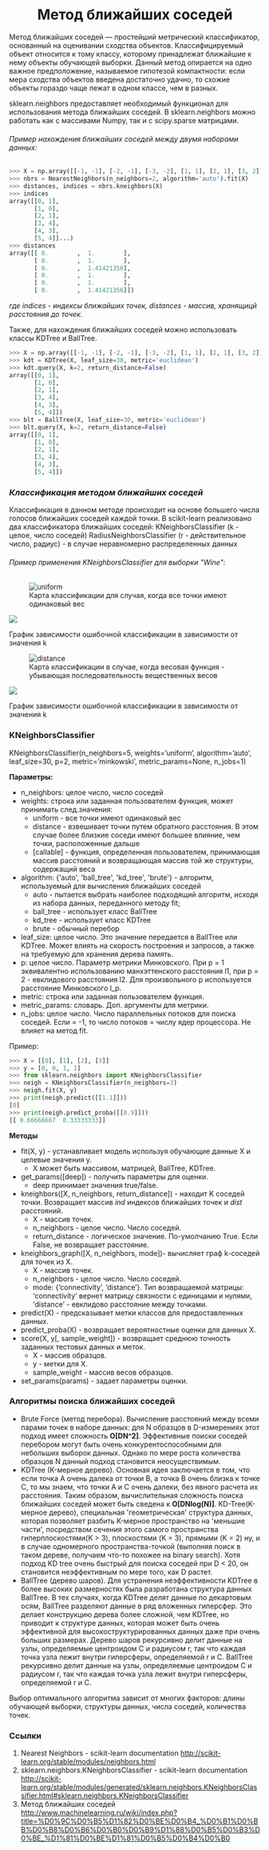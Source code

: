 # <center> Метод ближайших соседей </center>

Метод ближайших соседей — простейший метрический классификатор, основанный на оценивании сходства объектов. 
Классифицируемый объект относится к тому классу, которому принадлежат ближайшие к нему объекты обучающей выборки.
Данный метод опирается на одно важное предположение, называемое гипотезой компактности: если мера сходства объектов введена достаточно удачно, то схожие объекты гораздо чаще лежат в одном классе, чем в разных.


sklearn.neighbors предоставляет необходимый функционал для использования метода ближайших соседей.
В sklearn.neighbors можно работать как с массивами Numpy, так и с scipy.sparse матрицами.

###### Пример нахождения ближайших соседей между двумя наборами данных:
```python
>>> X = np.array([[-1, -1], [-2, -1], [-3, -2], [1, 1], [2, 1], [3, 2]])
>>> nbrs = NearestNeighbors(n_neighbors=2, algorithm='auto').fit(X)
>>> distances, indices = nbrs.kneighbors(X)
>>> indices                                           
array([[0, 1],
       [1, 0],
       [2, 1],
       [3, 4],
       [4, 3],
       [5, 4]]...)
>>> distances
array([[ 0.        ,  1.        ],
       [ 0.        ,  1.        ],
       [ 0.        ,  1.41421356],
       [ 0.        ,  1.        ],
       [ 0.        ,  1.        ],
       [ 0.        ,  1.41421356]])
```
*где indices - индексы ближайших точек, distances - массив, хранящицй расстояния до точек.*

Также, для нахождения ближайших соседей можно использовать классы KDTree и BallTree.
```python
>>> X = np.array([[-1, -1], [-2, -1], [-3, -2], [1, 1], [2, 1], [3, 2]])
>>> kdt = KDTree(X, leaf_size=30, metric='euclidean') 
>>> kdt.query(X, k=2, return_distance=False) 
array([[0, 1],
       [1, 0],
       [2, 1],
       [3, 4],
       [4, 3],
       [5, 4]]) 
>>> blt = BallTree(X, leaf_size=30, metric='euclidean') 
>>> blt.query(X, k=2, return_distance=False) 
array([[0, 1],
       [1, 0],
       [2, 1],
       [3, 4],
       [4, 3],
       [5, 4]]) 
```

### *Классификация методом ближайших соседей*
Классификация в данном методе происходит на основе большего числа голосов ближайших соседей каждой точки.
В sсikit-learn реализовано два классификатора ближайших соседей:
KNeighborsClassifier (k - целое, число соседей)
RadiusNeighborsClassifier (r - действительное число, радиус) - в случае неравномерно распределенных данных

###### Пример применения KNeighborsClassifier для выборки "Wine":

<figure>
  <img src="https://raw.githubusercontent.com/elvinayakubova/machine-learning/master/NearestNeighbors/img/knn_uniform.png" alt="uniform"/>
  <figcaption>Карта классификации для случая, когда все точки имеют одинаковый вес</figcaption>
</figure>

![](https://raw.githubusercontent.com/elvinayakubova/machine-learning/master/NearestNeighbors/img/mse_uniform.png) 

График зависимости ошибочной классификации в зависимости от значения k

<figure>
  <img src="https://raw.githubusercontent.com/elvinayakubova/machine-learning/master/NearestNeighbors/img/knn_distance.png" alt="distance"/>
  <figcaption>Карта классификации в случае, когда весовая функция - убывающая последовательность вещественных весов</figcaption>
</figure> 

![](https://raw.githubusercontent.com/elvinayakubova/machine-learning/master/NearestNeighbors/img/mse_distance.png)

График зависимости ошибочной классификации в зависимости от значения k


### KNeighborsClassifier

KNeighborsClassifier(n_neighbors=5, weights=’uniform’, algorithm=’auto’, leaf_size=30, p=2, metric=’minkowski’, metric_params=None, n_jobs=1)

**Параметры:** 	
* n_neighbors: целое число, число соседей
* weights: строка или заданная пользователем функция, может принимать след.значения: 
	* uniform - все точки имеют одинаковый вес
	* distance - взвешивает точки путем обратного расстояния. В этом случае более близкие соседи имеют большее влияние, чем точки, расположенные дальше
	* [callable] - функция, определенная пользователем, принимающая массив расстояний  и возвращающая массив той же структуры, содержащий веса
* algorithm: {'auto', 'ball_tree', 'kd_tree', 'brute'} - алгоритм, используемый для вычисления ближайших соседей
	* auto - пытается выбрать наиболее подходящий алгоритм, исходя из набора данных, переданного методу fit;
	* ball_tree - использует класс BallTree
	* kd_tree - использует класс KDTree
	* brute - обычный перебор
* leaf_size: целое число. Это значение передается в BallTree или KDTree. Может влиять на скорость построения и запросов, а также на требуемую для хранения дерева память.
* p: целое число. Параметр метрики Минковского. При p = 1 эквивалентно использованию манхэттенского расстояния l1, при p = 2 - евклидового расстояния l2. Для произвольного p используется расстояние Минковского l_p.
* metric: строка или заданная пользователем функция.
* metric_params: cловарь. Доп. аргументы для метрики.
* n_jobs: целое число. Число параллельных потоков для поиска соседей. Если = -1, то число потоков = числу ядер процессора. Не влияет на метод fit.

Пример:
```python
>>> X = [[0], [1], [2], [3]]
>>> y = [0, 0, 1, 1]
>>> from sklearn.neighbors import KNeighborsClassifier
>>> neigh = KNeighborsClassifier(n_neighbors=3)
>>> neigh.fit(X, y) 
>>> print(neigh.predict([[1.1]]))
[0]
>>> print(neigh.predict_proba([[0.9]]))
[[ 0.66666667  0.33333333]]
```

**Методы**
* fit(X, y)	- устанавливает модель используя обучающие данные X и целевые значения y.
	* X может быть массивом, матрицей, BallTree, KDTree.
* get_params([deep]) - получить параметры для оценки.
	* deep принимает значения true/false. 
* kneighbors([X, n_neighbors, return_distance])	- находит K соседей точки. Возвращает массив *ind* индексов ближайших точек и *dist* расстояний. 
	* X - массив точек.
	* n_neighbors - целое число. Число соседей.
	* return_distance - логическое значение. По-умолчанию True. Если False, не возвращает расстояние.
* kneighbors_graph([X, n_neighbors, mode])- вычисляет граф k-соседей для точек из X.
	* X - массив точек.
	* n_neighbors - целое число. Число соседей.
	* mode: {‘connectivity’, ‘distance’}. Тип возвращаемой матрицы: ‘connectivity’ вернет матрицу связности с единицами и нулями, ‘distance’ - евклидово расстояние между точками.
* predict(X) - предсказывает метки классов для предоставленных данных.
* predict_proba(X) - возвращает вероятностные оценки для данных X.
* score(X, y[, sample_weight])	- возвращает среднюю точность заданных тестовых данных и меток.
	* X - массив образцов.
	* y - метки для X.
	* sample_weight - массив весов образцов.
* set_params(params) - задает параметры оценки.

### Алгоритмы поиска ближайших соседей
* Brute Force (метод перебора). Вычисление расстояний между всеми парами точек в наборе данных: для N образцов в D-измерениях этот подход имеет сложность **O[DN^2]**. Эффективные поиски соседей  перебором могут быть очень конкурентоспособными для небольших выборок данных. Однако по мере роста количества образцов N данный подход становится неосуществимым. 
* KDTree (K-мерное дерево). Основная идея заключается в том, что если точка A очень далека от точки B, а точка B очень близка к точке C, то мы знаем, что точки A и C очень далеки, без явного расчета их расстояния. 
Таким образом, вычислительная сложность поиска ближайших соседей может быть сведена к **O[DNlog(N)]**.
KD-Tree(K-мерное дерево), специальная 'геометрическая' структура данных, которая позволяет разбить K-мерное пространство на 'меньшие части', посредством сечения этого самого пространства гиперплоскостями(K > 3), плоскостями (K = 3), прямыми (K = 2) ну, и в случае одномерного пространства-точкой (выполняя поиск в таком дереве, получаем что-то похожее на binary search).
Хотя подход KD tree очень быстрый для поиска соседей при D < 20, он становится неэффективным по мере того, как D растет.
* BallTree (дерево шаров). Для устранения неэффективности KDTree в более высоких размерностях была разработана структура данных BallTree. 
В тех случаях, когда KDTree делят данные по декартовым осям, BallTree разделяют данные в ряд вложенных гиперсфер. Это делает конструкцию дерева более сложной, чем KDTree, но приводит к структуре данных, которая может быть очень эффективной для высокоструктурированных данных даже при очень больших размерах.
Дерево шаров рекурсивно делит данные на узлы, определяемые центроидом C и радиусом r, так что каждая точка узла лежит внутри гиперсферы, определяемой r и C.
BallTree рекурсивно делит данные на узлы, определяемые центроидом C и радиусом r, так что каждая точка узла лежит внутри гиперсферы, определяемой r и C.

Выбор оптимального алгоритма зависит от многих факторов: длины обучающей выборки, структуры данных, числа соседей, количества точек.

### Ссылки

1. Nearest Neighbors - scikit-learn documentation http://scikit-learn.org/stable/modules/neighbors.html
2. sklearn.neighbors.KNeighborsClassifier - scikit-learn documentation http://scikit-learn.org/stable/modules/generated/sklearn.neighbors.KNeighborsClassifier.html#sklearn.neighbors.KNeighborsClassifier
3. Метод ближайших соседей http://www.machinelearning.ru/wiki/index.php?title=%D0%9C%D0%B5%D1%82%D0%BE%D0%B4_%D0%B1%D0%BB%D0%B8%D0%B6%D0%B0%D0%B9%D1%88%D0%B5%D0%B3%D0%BE_%D1%81%D0%BE%D1%81%D0%B5%D0%B4%D0%B0
